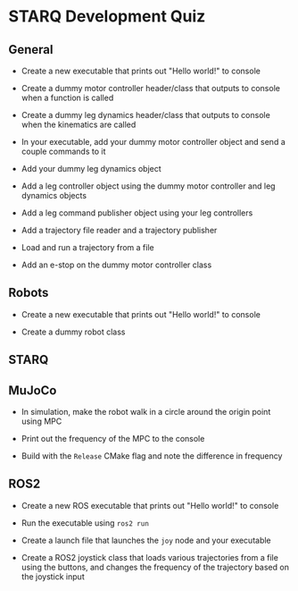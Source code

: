 # STARQ Development Quiz

## General

- Create a new executable that prints out "Hello world!" to console

- Create a dummy motor controller header/class that outputs to console when a function is called

- Create a dummy leg dynamics header/class that outputs to console when the kinematics are called

- In your executable, add your dummy motor controller object and send a couple commands to it

- Add your dummy leg dynamics object

- Add a leg controller object using the dummy motor controller and leg dynamics objects

- Add a leg command publisher object using your leg controllers

- Add a trajectory file reader and a trajectory publisher

- Load and run a trajectory from a file

- Add an e-stop on the dummy motor controller class

## Robots

- Create a new executable that prints out "Hello world!" to console

- Create a dummy robot class

## STARQ


## MuJoCo

- In simulation, make the robot walk in a circle around the origin point using MPC

- Print out the frequency of the MPC to the console

- Build with the `Release` CMake flag and note the difference in frequency

## ROS2

- Create a new ROS executable that prints out "Hello world!" to console

- Run the executable using `ros2 run`

- Create a launch file that launches the `joy` node and your executable

- Create a ROS2 joystick class that loads various trajectories from a file using the buttons, and changes the frequency of the trajectory based on the joystick input